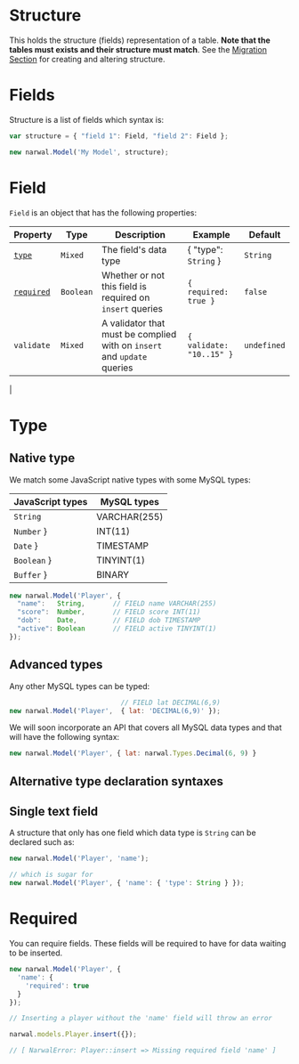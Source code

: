 Structure
=========

This holds the structure (fields) representation of a table. **Note that the tables must exists and their structure must match**. See the [Migration Section](docs/Migration.md) for creating and altering structure.

# Fields

Structure is a list of fields which syntax is:

```js
var structure = { "field 1": Field, "field 2": Field };

new narwal.Model('My Model', structure);
```

# Field

`Field` is an object that has the following properties:

| Property | Type | Description | Example | Default |
|----------|------|-------------|---------|---------|
| [`type`](#type) | `Mixed` | The field's data type | { "type": `String` } | `String` |
| [`required`](#required) | `Boolean` | Whether or not this field is required on `insert` queries | `{ required: true }` | `false` |
| `validate` | `Mixed` | A validator that must be complied with on `insert` and `update` queries | `{ validate: "10..15" }` | `undefined` |
|

# <a name="type"></a>Type

## Native type

We match some JavaScript native types with some MySQL types:

| JavaScript types | MySQL types |
|------------------|-------------|
| `String` | VARCHAR(255) |
| `Number` } | INT(11) |
| `Date` } | TIMESTAMP |
| `Boolean` } | TINYINT(1) |
| `Buffer` } | BINARY |

```js
new narwal.Model('Player', {
  "name":   String,       // FIELD name VARCHAR(255)
  "score":  Number,       // FIELD score INT(11)
  "dob":    Date,         // FIELD dob TIMESTAMP
  "active": Boolean       // FIELD active TINYINT(1)
});
```

## Advanced types

Any other MySQL types can be typed:

```js
                            // FIELD lat DECIMAL(6,9)
new narwal.Model('Player',  { lat: 'DECIMAL(6,9)' });
```

We will soon incorporate an API that covers all MySQL data types and that will have the following syntax:

```js
new narwal.Model('Player', { lat: narwal.Types.Decimal(6, 9) }
```

## Alternative type declaration syntaxes

## Single text field

A structure that only has one field which data type is `String` can be declared such as:

```js
new narwal.Model('Player', 'name');

// which is sugar for
new narwal.Model('Player', { 'name': { 'type': String } });
```

# <a name="required"></a>Required

You can require fields. These fields will be required to have for data waiting to be inserted.

```js
new narwal.Model('Player', {
  'name': {
    'required': true
  }
});

// Inserting a player without the 'name' field will throw an error

narwal.models.Player.insert({});

// [ NarwalError: Player::insert => Missing required field 'name' ]
```
